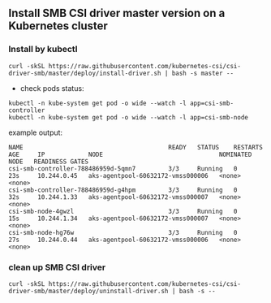 ## Install SMB CSI driver master version on a Kubernetes cluster

### Install by kubectl
```console
curl -skSL https://raw.githubusercontent.com/kubernetes-csi/csi-driver-smb/master/deploy/install-driver.sh | bash -s master --
```

 - check pods status:
```console
kubectl -n kube-system get pod -o wide --watch -l app=csi-smb-controller
kubectl -n kube-system get pod -o wide --watch -l app=csi-smb-node
```

example output:

```
NAME                                        READY   STATUS    RESTARTS   AGE     IP            NODE                                NOMINATED NODE   READINESS GATES
csi-smb-controller-788486959d-5qmn7         3/3     Running   0          23s     10.244.0.45   aks-agentpool-60632172-vmss000006   <none>           <none>
csi-smb-controller-788486959d-g4hpm         3/3     Running   0          32s     10.244.1.33   aks-agentpool-60632172-vmss000007   <none>           <none>
csi-smb-node-4gwzl                          3/3     Running   0          15s     10.244.1.34   aks-agentpool-60632172-vmss000007   <none>           <none>
csi-smb-node-hg76w                          3/3     Running   0          27s     10.244.0.44   aks-agentpool-60632172-vmss000006   <none>           <none>
```

### clean up SMB CSI driver
```console
curl -skSL https://raw.githubusercontent.com/kubernetes-csi/csi-driver-smb/master/deploy/uninstall-driver.sh | bash -s --
```
